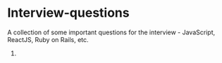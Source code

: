 # Interview-questions
A collection of some important questions for the interview - JavaScript, ReactJS, Ruby on Rails, etc.  

1.